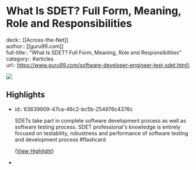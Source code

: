 # What Is SDET? Full Form, Meaning, Role and Responsibilities

deck:: [[Across-the-Net]]\
author:: [[guru99.com]]\
full-title:: "What Is SDET? Full Form, Meaning, Role and Responsibilities"\
category:: #articles\
url:: https://www.guru99.com/software-developer-engineer-test-sdet.html\

![](https://readwise-assets.s3.amazonaws.com/static/images/article2.74d541386bbf.png)
## Highlights
- id:: 63639909-47ca-46c2-bc5b-254976c4376c
  
  SDETs take part in complete software development process as well as software testing process. SDET professional's knowledge is entirely focused on testability, robustness and performance of software testing and development process #flashcard 
  
  
    ([View Highlight](https://instapaper.com/read/1367799509/14796365))
-